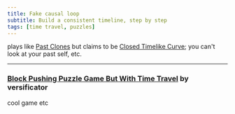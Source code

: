 ```yaml
---
title: Fake causal loop
subtitle: Build a consistent timeline, step by step
tags: [time travel, puzzles]
---
```


plays like [Past Clones](/time-genres/past-clones) but claims to be [Closed Timelike Curve](/time-genres/closed-timelike-curve); you can't
look at your past self, etc.  

-----

### [Block Pushing Puzzle Game But With Time Travel](https://versificator.itch.io/block-pushing-puzzle-game-but-you-can-time-travel) by versificator

cool game etc
